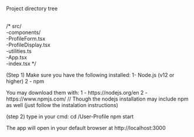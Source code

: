 <p>Project directory tree</p>
<br>/* src/<br> 
  -components/<br> 
    -ProfileForm.tsx<br> 
    -ProfileDisplay.tsx<br> 
    -utilities.ts<br> 
  -App.tsx<br> 
  -index.tsx */


<p>(Step 1) 
Make sure you have the following installed:
1- Node.js (v12 or higher)
2 - npm</p>

<p>You may download them with:
1 - https://nodejs.org/en
2 - https://www.npmjs.com/
// Though the nodejs installation may include npm as well (just follow the instalation instructions)</p>

<p>(step 2)
type in your cmd:
cd <path to directory>/User-Profile
npm start</p>

The app will open in your default browser at http://localhost:3000
